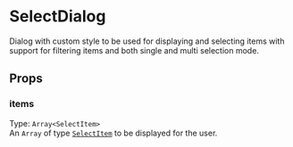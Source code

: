 # SelectDialog

Dialog with custom style to be used for displaying and selecting items with support for filtering items and both single and multi selection mode.

## Props

### items

Type: `Array<SelectItem>`  
An `Array` of type [`SelectItem`](SelectItem.md) to be displayed for the user.
